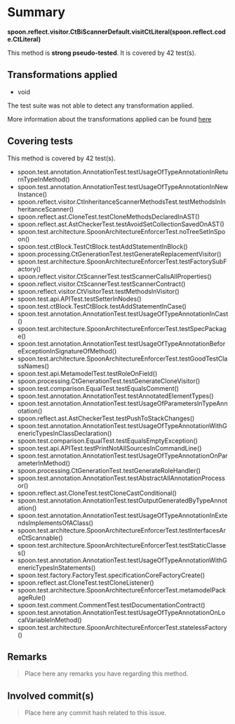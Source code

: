 # Summary
**spoon.reflect.visitor.CtBiScannerDefault.visitCtLiteral(spoon.reflect.code.CtLiteral)**

This method is **strong pseudo-tested**.
It is covered by 42 test(s). 


## Transformations applied

- void


The test suite was not able to detect any transformation applied.

More information about the transformations applied can be found [here](https://github.com/STAMP-project/pitest-descartes)

## Covering tests
This method is covered by 42 test(s).
* spoon.test.annotation.AnnotationTest.testUsageOfTypeAnnotationInReturnTypeInMethod()
* spoon.test.annotation.AnnotationTest.testUsageOfTypeAnnotationInNewInstance()
* spoon.reflect.visitor.CtInheritanceScannerMethodsTest.testMethodsInInheritanceScanner()
* spoon.reflect.ast.CloneTest.testCloneMethodsDeclaredInAST()
* spoon.reflect.ast.AstCheckerTest.testAvoidSetCollectionSavedOnAST()
* spoon.test.architecture.SpoonArchitectureEnforcerTest.noTreeSetInSpoon()
* spoon.test.ctBlock.TestCtBlock.testAddStatementInBlock()
* spoon.processing.CtGenerationTest.testGenerateReplacementVisitor()
* spoon.test.architecture.SpoonArchitectureEnforcerTest.testFactorySubFactory()
* spoon.reflect.visitor.CtScannerTest.testScannerCallsAllProperties()
* spoon.reflect.visitor.CtScannerTest.testScannerContract()
* spoon.reflect.visitor.CtVisitorTest.testMethodsInVisitor()
* spoon.test.api.APITest.testSetterInNodes()
* spoon.test.ctBlock.TestCtBlock.testAddStatementInCase()
* spoon.test.annotation.AnnotationTest.testUsageOfTypeAnnotationInCast()
* spoon.test.architecture.SpoonArchitectureEnforcerTest.testSpecPackage()
* spoon.test.annotation.AnnotationTest.testUsageOfTypeAnnotationBeforeExceptionInSignatureOfMethod()
* spoon.test.architecture.SpoonArchitectureEnforcerTest.testGoodTestClassNames()
* spoon.test.api.MetamodelTest.testRoleOnField()
* spoon.processing.CtGenerationTest.testGenerateCloneVisitor()
* spoon.test.comparison.EqualTest.testEqualsComment()
* spoon.test.annotation.AnnotationTest.testAnnotatedElementTypes()
* spoon.test.annotation.AnnotationTest.testUsageOfParametersInTypeAnnotation()
* spoon.reflect.ast.AstCheckerTest.testPushToStackChanges()
* spoon.test.annotation.AnnotationTest.testUsageOfTypeAnnotationWithGenericTypesInClassDeclaration()
* spoon.test.comparison.EqualTest.testEqualsEmptyException()
* spoon.test.api.APITest.testPrintNotAllSourcesInCommandLine()
* spoon.test.annotation.AnnotationTest.testUsageOfTypeAnnotationOnParameterInMethod()
* spoon.processing.CtGenerationTest.testGenerateRoleHandler()
* spoon.test.annotation.AnnotationTest.testAbstractAllAnnotationProcessor()
* spoon.reflect.ast.CloneTest.testCloneCastConditional()
* spoon.test.annotation.AnnotationTest.testOutputGeneratedByTypeAnnotation()
* spoon.test.annotation.AnnotationTest.testUsageOfTypeAnnotationInExtendsImplementsOfAClass()
* spoon.test.architecture.SpoonArchitectureEnforcerTest.testInterfacesAreCtScannable()
* spoon.test.architecture.SpoonArchitectureEnforcerTest.testStaticClasses()
* spoon.test.annotation.AnnotationTest.testUsageOfTypeAnnotationWithGenericTypesInStatements()
* spoon.test.factory.FactoryTest.specificationCoreFactoryCreate()
* spoon.reflect.ast.CloneTest.testCloneListener()
* spoon.test.architecture.SpoonArchitectureEnforcerTest.metamodelPackageRule()
* spoon.test.comment.CommentTest.testDocumentationContract()
* spoon.test.annotation.AnnotationTest.testUsageOfTypeAnnotationOnLocalVariableInMethod()
* spoon.test.architecture.SpoonArchitectureEnforcerTest.statelessFactory()


## Remarks
> Place here any remarks you have regarding this method.

## Involved commit(s)

> Place here any commit hash related to this issue.
